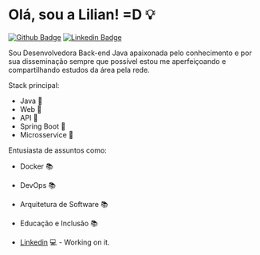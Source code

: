 # Olá, sou a Lilian! =D 💡

[![Github Badge](https://img.shields.io/badge/-Github-000?style=flat-square&logo=Github&logoColor=white&link=https://github.com/liliannss)](https://github.com/liliannss)
[![Linkedin Badge](https://img.shields.io/badge/-LinkedIn-blue?style=flat-square&logo=Linkedin&logoColor=white&link=https://www.linkedin.com/in/lilian-sousa/)](https://www.linkedin.com/in/fagnerpsantos/)

Sou Desenvolvedora Back-end Java apaixonada pelo conhecimento e por sua disseminação sempre que possível estou me aperfeiçoando e compartilhando estudos da área pela rede.

Stack principal:
- Java 🚩
- Web 🚩
- API 🚩
- Spring Boot 🚩
- Microsservice 🚩

Entusiasta de assuntos como:
- Docker 📚
- DevOps 📚
- Arquitetura de Software 📚
- Educação e Inclusão 📚

- [Linkedin](https://www.linkedin.com/in/lilian-sousa//) 💻 - Working on it.
